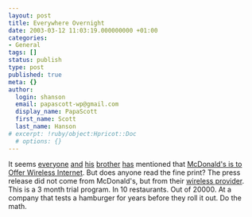 ```yaml
---
layout: post
title: Everywhere Overnight
date: 2003-03-12 11:03:19.000000000 +01:00
categories:
- General
tags: []
status: publish
type: post
published: true
meta: {}
author:
  login: shanson
  email: papascott-wp@gmail.com
  display_name: PapaScott
  first_name: Scott
  last_name: Hanson
# excerpt: !ruby/object:Hpricot::Doc
  # options: {}
---
```

<p>It seems <a href="http://radio.weblogs.com/0103021/2003/03/12.html#a824">everyone</a> <a href="http://www.schockwellenreiter.de/2003/03/12.html#00857">and</a> <a href="http://radio.weblogs.com/0001011/2003/03/10.html#a2466">his</a> <a href="http://www.instapundit.com/archives/008080.php#008080">brother</a> <a href="http://slashdot.org/articles/03/03/11/135255.shtml?tid=187">has</a> mentioned that <a title="Yahoo! News - McDonald's to Offer Wireless Internet" href="http://story.news.yahoo.com/news?tmpl=story&u=/ap/20030311/ap_on_hi_te/mcdonalds_intel">McDonald's is to Offer Wireless Internet</a>. But does anyone read the fine print? The press release did not come from McDonald's, but from their <a href="http://www.cometanetworks.com/launch.html">wireless provider</a>. This is a 3 month trial program. In 10 restaurants. Out of 20000. At a company that tests a hamburger for years before they roll it out. Do the math.</p>
